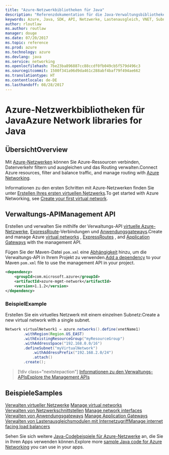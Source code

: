 ```yaml
---
title: "Azure-Netzwerkbibliotheken für Java"
description: "Referenzdokumentation für die Java-Verwaltungsbibliotheken für Azure-Netzwerke"
keywords: Azure, Java, SDK, API, Netzwerke, Lastenausgleich, VNET, Subnetz
author: rloutlaw
ms.author: routlaw
manager: douge
ms.date: 07/20/2017
ms.topic: reference
ms.prod: azure
ms.technology: azure
ms.devlang: java
ms.service: networking
ms.openlocfilehash: 7be23ba896887cc88ccdf0fb049cb5f579d496c3
ms.sourcegitcommit: 1500f341a96d9da461c288abf4baf79f494ae662
ms.translationtype: HT
ms.contentlocale: de-DE
ms.lasthandoff: 08/28/2017
---
```

# <a name="azure-network-libraries-for-java"></a><span data-ttu-id="1cec6-104">Azure-Netzwerkbibliotheken für Java</span><span class="sxs-lookup"><span data-stu-id="1cec6-104">Azure Network libraries for Java</span></span>

## <a name="overview"></a><span data-ttu-id="1cec6-105">Übersicht</span><span class="sxs-lookup"><span data-stu-id="1cec6-105">Overview</span></span>

<span data-ttu-id="1cec6-106">Mit [Azure-Netzwerken](/azure/networking/networking-overview) können Sie Azure-Ressourcen verbinden, Datenverkehr filtern und ausgleichen und das Routing verwalten.</span><span class="sxs-lookup"><span data-stu-id="1cec6-106">Connect Azure resources, filter and balance traffic, and manage routing with [Azure Networking](/azure/networking/networking-overview).</span></span>

<span data-ttu-id="1cec6-107">Informationen zu den ersten Schritten mit Azure-Netzwerken finden Sie unter [Erstellen Ihres ersten virtuellen Netzwerks](/azure/virtual-network/virtual-network-get-started-vnet-subnet).</span><span class="sxs-lookup"><span data-stu-id="1cec6-107">To get started with Azure Networking, see [Create your first virtual network](/azure/virtual-network/virtual-network-get-started-vnet-subnet).</span></span>

## <a name="management-api"></a><span data-ttu-id="1cec6-108">Verwaltungs-API</span><span class="sxs-lookup"><span data-stu-id="1cec6-108">Management API</span></span>

<span data-ttu-id="1cec6-109">Erstellen und verwalten Sie mithilfe der Verwaltungs-API [virtuelle Azure-Netzwerke](/azure/virtual-network/virtual-networks-overview), [ExpressRoute](/azure/expressroute/)-Verbindungen und [Anwendungsgateways](/azure/application-gateway/).</span><span class="sxs-lookup"><span data-stu-id="1cec6-109">Create and manage Azure [virtual networks](/azure/virtual-network/virtual-networks-overview) , [ExpressRoutes](/azure/expressroute/) , and [Application Gateways](/azure/application-gateway/) with the management API.</span></span>

<span data-ttu-id="1cec6-110">Fügen Sie der Maven-Datei `pom.xml` eine [Abhängigkeit](https://maven.apache.org/guides/getting-started/index.html#How_do_I_use_external_dependencies) hinzu, um die Verwaltungs-API in Ihrem Projekt zu verwenden.</span><span class="sxs-lookup"><span data-stu-id="1cec6-110">[Add a dependency](https://maven.apache.org/guides/getting-started/index.html#How_do_I_use_external_dependencies) to your Maven `pom.xml` file to use the management API in your project.</span></span>  

```XML
<dependency>
    <groupId>com.microsoft.azure</groupId>
    <artifactId>azure-mgmt-network</artifactId>
    <version>1.1.2</version>
</dependency>
```   

### <a name="example"></a><span data-ttu-id="1cec6-111">Beispiel</span><span class="sxs-lookup"><span data-stu-id="1cec6-111">Example</span></span>

<span data-ttu-id="1cec6-112">Erstellen Sie ein virtuelles Netzwerk mit einem einzelnen Subnetz:</span><span class="sxs-lookup"><span data-stu-id="1cec6-112">Create a new virtual network with a single subnet.</span></span>

```java
Network virtualNetwork1 = azure.networks().define(vnetName1)
        .withRegion(Region.US_EAST)
        .withExistingResourceGroup("myResourceGroup")
        .withAddressSpace("192.168.0.0/16")
        .defineSubnet("myVirtualNetwork")
            .withAddressPrefix("192.168.2.0/24")
            .attach()
        .create();
```

> [!div class="nextstepaction"]
> [<span data-ttu-id="1cec6-113">Informationen zu den Verwaltungs-APIs</span><span class="sxs-lookup"><span data-stu-id="1cec6-113">Explore the Management APIs</span></span>](/java/api/overview/azure/networking/managementapi)

## <a name="samples"></a><span data-ttu-id="1cec6-114">Beispiele</span><span class="sxs-lookup"><span data-stu-id="1cec6-114">Samples</span></span>

<span data-ttu-id="1cec6-115">[Verwalten virtueller Netzwerke](https://github.com/Azure-Samples/network-java-manage-virtual-network) </span><span class="sxs-lookup"><span data-stu-id="1cec6-115">[Manage virtual networks](https://github.com/Azure-Samples/network-java-manage-virtual-network) </span></span>  
<span data-ttu-id="1cec6-116">[Verwalten von Netzwerkschnittstellen](https://github.com/Azure-Samples/network-java-manage-network-interface) </span><span class="sxs-lookup"><span data-stu-id="1cec6-116">[Manage network interfaces](https://github.com/Azure-Samples/network-java-manage-network-interface) </span></span>  
<span data-ttu-id="1cec6-117">[Verwalten von Anwendungsgateways](https://github.com/Azure-Samples/application-gateway-java-manage-simple-application-gateways) </span><span class="sxs-lookup"><span data-stu-id="1cec6-117">[Manage Application Gateways](https://github.com/Azure-Samples/application-gateway-java-manage-simple-application-gateways) </span></span>  
[<span data-ttu-id="1cec6-118">Verwalten von Lastenausgleichsmodulen mit Internetzugriff</span><span class="sxs-lookup"><span data-stu-id="1cec6-118">Manage internet facing load balancers</span></span>](https://github.com/Azure-Samples/network-java-manage-internet-facing-load-balancers)   

<span data-ttu-id="1cec6-119">Sehen Sie sich weitere [Java-Codebeispiele für Azure-Netzwerke](https://azure.microsoft.com/resources/samples/?platform=java&term=network) an, die Sie in Ihren Apps verwenden können.</span><span class="sxs-lookup"><span data-stu-id="1cec6-119">Explore more [sample Java code for Azure Networking](https://azure.microsoft.com/resources/samples/?platform=java&term=network) you can use in your apps.</span></span>
